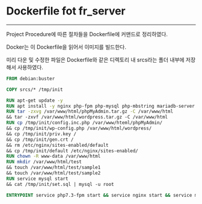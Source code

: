 # Dockerfile fot fr_server

---

Project Procedure에 따른 절차들을 Dockerfile에 커맨드로 정리하였다.

Docker는 이 Dockerfile을 읽어서 이미지를 빌드한다.

미리 다운 및 수정한 파일은 Dockerfile와 같은 디렉토리 내 srcs라는 폴더 내부에 저장해서 사용하였다.

```dockerfile
FROM debian:buster

COPY srcs/* /tmp/init

RUN apt-get update -y
RUN apt install -y nginx php-fpm php-mysql php-mbstring mariadb-server 
RUN tar -zxvg /var/www/html/phpMyAdmin.tar.gz -C /var/www/html
&& tar -zxvf /var/www/html/wordpress.tar.gz -C /var/www/html
RUN cp /tmp/init/config.inc.php /var/www/hteml/phpMyAdmin/
&& cp /tmp/init/wp-config.php /var/www/html/wordpress/
&& cp /tmp/init/priv.key /
&& cp /tmp/init/gen.crt /
&& rm /etc/nginx/sites-enabled/default
&& cp /tmp/init/default /etc/nginx/sites-enabled/
RUN chown -R www-data /var/www/html
RUN mkdir /var/www/html/test
&& touch /var/www/html/test/sample1
&& touch /var/www/html/test/sample2
RUN service mysql start
&& cat /tmp/init/set.sql | mysql -u root

ENTRYPOINT service php7.3-fpm start && service nginx start && service mysql start &&sleep inf
```

